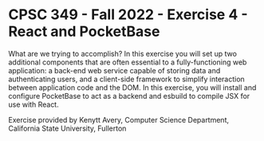 # CPSC 349 - Fall 2022 - Exercise 4 - React and PocketBase

What are we trying to accomplish?
In this exercise you will set up two additional components that are often essential to a fully-functioning web application:
a back-end web service capable of storing data and authenticating users, and
a client-side framework to simplify interaction between application code and the DOM.
In this exercise, you will install and configure PocketBase to act as a backend and esbuild to compile JSX for use with React.

Exercise provided by Kenytt Avery, Computer Science Department, California State University, Fullerton 

